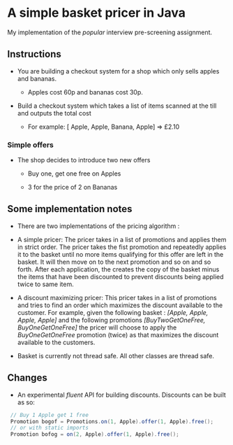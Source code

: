 # A simple basket pricer in Java

My implementation of the *popular* interview pre-screening assignment.

## Instructions

- You are building a checkout system for a shop which only sells apples and bananas.

  - Apples cost 60p and bananas cost 30p.

- Build a checkout system which takes a list of items scanned at the till and outputs the total cost

   - For example: [ Apple, Apple, Banana, Apple] => £2.10


### Simple offers

- The shop decides to introduce two new offers

  - Buy one, get one free on Apples

  - 3 for the price of 2 on Bananas


## Some implementation notes

- There are two implementations of the pricing algorithm :
 
 - A simple pricer: The pricer takes in a list of promotions and applies them in strict order. The pricer takes the fist promotion
   and repeatedly applies it to the basket until no more items qualifying for this offer are left in the basket. It will then move on to the next promotion and so on and so forth. After each application, the creates the copy of the basket minus the items that have been discounted to prevent discounts being applied twice to same item. 
 
 - A discount maximizing pricer: This pricer takes in a list of promotions and tries to find an order which maximizes the discount available to the customer.
For example, given the following basket : *[Apple, Apple, Apple, Apple]* and the following promotions *[BuyTwoGetOneFree, BuyOneGetOneFree]* the pricer will choose to apply the *BuyOneGetOneFree* promotion (twice) as that maximizes the discount available to the customers.
 
- Basket is currently not thread safe. All other classes are thread safe.

## Changes
- An experimental *fluent* API for building discounts. Discounts can be built as so:
```java
 // Buy 1 Apple get 1 free
 Promotion bogof = Promotions.on(1, Apple).offer(1, Apple).free();
 // or with static imports
 Promotion bofog = on(2, Apple).offer(1, Apple).free();
```


